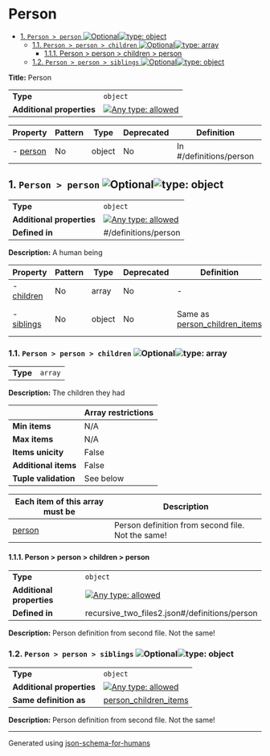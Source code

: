 # Person

- [1. `Person > person` ![Optional](https://img.shields.io/badge/Optional-yellow)![type: object](https://img.shields.io/badge/type-object-c44e52)](#person)
  - [1.1. `Person > person > children` ![Optional](https://img.shields.io/badge/Optional-yellow)![type: array](https://img.shields.io/badge/type-array-8172b3)](#person_children)
    - [1.1.1. Person > person > children > person](#person_children_items)
  - [1.2. `Person > person > siblings` ![Optional](https://img.shields.io/badge/Optional-yellow)![type: object](https://img.shields.io/badge/type-object-c44e52)](#person_siblings)

**Title:** Person

|                           |                                                                                                                                   |
| ------------------------- | --------------------------------------------------------------------------------------------------------------------------------- |
| **Type**                  | `object`                                                                                                                          |
| **Additional properties** | [![Any type: allowed](https://img.shields.io/badge/Any%20type-allowed-green)](# "Additional Properties of any type are allowed.") |

| Property             | Pattern | Type   | Deprecated | Definition              | Title/Description |
| -------------------- | ------- | ------ | ---------- | ----------------------- | ----------------- |
| - [person](#person ) | No      | object | No         | In #/definitions/person | A human being     |

## <a name="person"></a>1. `Person > person` ![Optional](https://img.shields.io/badge/Optional-yellow)![type: object](https://img.shields.io/badge/type-object-c44e52)

|                           |                                                                                                                                   |
| ------------------------- | --------------------------------------------------------------------------------------------------------------------------------- |
| **Type**                  | `object`                                                                                                                          |
| **Additional properties** | [![Any type: allowed](https://img.shields.io/badge/Any%20type-allowed-green)](# "Additional Properties of any type are allowed.") |
| **Defined in**            | #/definitions/person                                                                                                              |

**Description:** A human being

| Property                        | Pattern | Type   | Deprecated | Definition                                               | Title/Description                                 |
| ------------------------------- | ------- | ------ | ---------- | -------------------------------------------------------- | ------------------------------------------------- |
| - [children](#person_children ) | No      | array  | No         | -                                                        | The children they had                             |
| - [siblings](#person_siblings ) | No      | object | No         | Same as [person_children_items](#person_children_items ) | Person definition from second file. Not the same! |

### <a name="person_children"></a>1.1. `Person > person > children` ![Optional](https://img.shields.io/badge/Optional-yellow)![type: array](https://img.shields.io/badge/type-array-8172b3)

|          |         |
| -------- | ------- |
| **Type** | `array` |

**Description:** The children they had

|                      | Array restrictions |
| -------------------- | ------------------ |
| **Min items**        | N/A                |
| **Max items**        | N/A                |
| **Items unicity**    | False              |
| **Additional items** | False              |
| **Tuple validation** | See below          |

| Each item of this array must be  | Description                                       |
| -------------------------------- | ------------------------------------------------- |
| [person](#person_children_items) | Person definition from second file. Not the same! |

#### <a name="person_children_items"></a>1.1.1. Person > person > children > person

|                           |                                                                                                                                   |
| ------------------------- | --------------------------------------------------------------------------------------------------------------------------------- |
| **Type**                  | `object`                                                                                                                          |
| **Additional properties** | [![Any type: allowed](https://img.shields.io/badge/Any%20type-allowed-green)](# "Additional Properties of any type are allowed.") |
| **Defined in**            | recursive_two_files2.json#/definitions/person                                                                                     |

**Description:** Person definition from second file. Not the same!

### <a name="person_siblings"></a>1.2. `Person > person > siblings` ![Optional](https://img.shields.io/badge/Optional-yellow)![type: object](https://img.shields.io/badge/type-object-c44e52)

|                           |                                                                                                                                   |
| ------------------------- | --------------------------------------------------------------------------------------------------------------------------------- |
| **Type**                  | `object`                                                                                                                          |
| **Additional properties** | [![Any type: allowed](https://img.shields.io/badge/Any%20type-allowed-green)](# "Additional Properties of any type are allowed.") |
| **Same definition as**    | [person_children_items](#person_children_items)                                                                                   |

**Description:** Person definition from second file. Not the same!

----------------------------------------------------------------------------------------------------------------------------
Generated using [json-schema-for-humans](https://github.com/coveooss/json-schema-for-humans)
